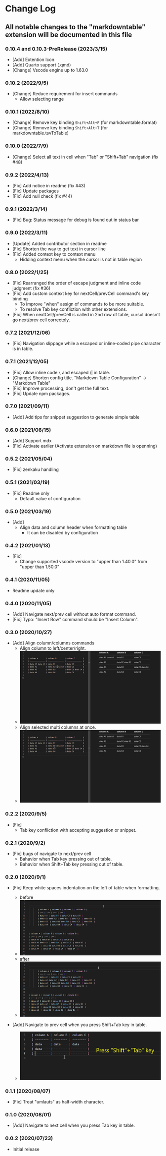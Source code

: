 # Change Log

## All notable changes to the "markdowntable" extension will be documented in this file

### 0.10.4 and 0.10.3-PreRelease  (2023/3/15)

- [Add] Extention Icon
- [Add] Quarto support (.qmd)
- [Change] Vscode engine up to 1.63.0

### 0.10.2 (2022/9/5)

- [Change] Reduce requirement for insert commands
    - Allow selecting range

### 0.10.1 (2022/8/10)

- [Change] Remove key binding `Shift+Alt+F` (for markdowntable.format)
- [Change] Remove key binding `Shift+Alt+T` (for markdowntable.tsvToTable)

### 0.10.0 (2022/7/9)

- [Change] Select all text in cell when "Tab" or "Shift+Tab" navigation (fix #48)

### 0.9.2 (2022/4/13)

- [Fix] Add notice in readme (fix #43)
- [Fix] Update packages
- [Fix] Add null check (fix #44)

### 0.9.1 (2022/3/14)

- [Fix] Bug: Status message for debug is found out in status bar

### 0.9.0 (2022/3/11)

- [Update] Added contributor section in readme
- [Fix] Shorten the way to get text in cursor line
- [Fix] Added context key to context menu
    - Hidding context menu when the cursor is not in table region

### 0.8.0 (2022/1/25)

- [Fix] Rearranged the order of escape judgment and inline code judgment (fix #36)
- [Fix] Add custom context key for nextCell/prevCell command's key binding
    - To improve "when" assign of commands to be more suitable.
    - To resolve Tab key confliction with other extensions.
- [Fix] When nextCell/prevCell is called in 2nd row of table, cursol doesn't go next/prev cell correctoly.

### 0.7.2 (2021/12/06)

- [Fix] Navigation slippage while a escaped or inline-coded pipe character is in table.

### 0.7.1 (2021/12/05)

- [Fix] Allow inline code `\` and escaped \\\| in table.
- [Change] Shorten config title. "Markdown Table Configuration" -> "Markdown Table"
- [Fix] Improve processing, don't get the full text.
- [Fix] Update npm packages.

### 0.7.0 (2021/09/11)

- [Add] Add tips for snippet suggestion to generate simple table

### 0.6.0 (2021/06/15)

- [Add] Support mdx
- [Fix] Activate earlier (Activate extension on markdown file is openning)

### 0.5.2 (2021/05/04)

- [Fix] zenkaku handling

### 0.5.1 (2021/03/19)

- [Fix] Readme only
    - Default value of configuration

### 0.5.0 (2021/03/19)

- [Add]
    - Align data and column header when formatting table
        - It can be disabled by configuration

### 0.4.2 (2021/01/13)

- [Fix]
    - Change supported vscode version to "upper than 1.40.0" from "upper than 1.50.0"

### 0.4.1 (2020/11/05)

- Readme update only

### 0.4.0 (2020/11/05)

- [Add] Navigate next/prev cell without auto format command.
- [Fix] Typo: "Insert Row" command should be "Insert Column".

### 0.3.0 (2020/10/27)

- [Add] Align column/columns commands
    - Align column to left/center/right.
    - ![align](images/align_column.gif)
    - Align selected multi columns at once.
    - ![align](images/align_columns_at_once.gif)

### 0.2.2 (2020/9/5)

- [Fix]
    - Tab key confliction with accepting suggestion or snippet.

### 0.2.1 (2020/9/2)

- [Fix] bugs of navigate to next/prev cell
    - Bahavior when Tab key pressing out of table.
    - Bahavior when Shift+Tab key pressing out of table.

### 0.2.0 (2020/9/1)

- [Fix] Keep white spaces indentation on the left of table when formatting.
    - before
    - ![keepindent_before](images/keep_indent_before.gif)
    - after
    - ![keepindent](images/keep_indent.gif)

- [Add] Navigate to prev cell when you press Shift+Tab key in table.
    - ![navigate_prev](images/navigate_prev_cell.gif)

### 0.1.1 (2020/08/07)

- [Fix] Treat "umlauts" as half-width character.

### 0.1.0 (2020/08/01)

- [Add] Navigate to next cell when you press Tab key in table.

### 0.0.2 (2020/07/23)

- Initial release
